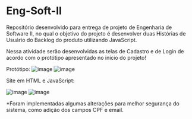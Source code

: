# Eng-Soft-II

Repositório desenvolvido para entrega de projeto de Engenharia de Software II, no qual o objetivo do projeto é desenvolver duas Histórias de Usuário do Backlog do produto utilizando JavaScript. 

Nessa atividade serão desenvolvidas as telas de Cadastro e de Login de acordo com o protótipo apresentado no início do projeto!

Protótipo:
![image](https://github.com/erickhoawata/Eng-Soft-II/assets/126245787/d4a1ad9a-d3a9-4f28-8def-26de252f4da7)
![image](https://github.com/erickhoawata/Eng-Soft-II/assets/126245787/857de717-1234-4524-a9d2-1e1f67b91db0)


Site em HTML e JavaScript:

![image](https://github.com/erickhoawata/Eng-Soft-II/assets/126245787/7d8d7487-5590-498a-8a6d-d591434350e2)
![image](https://github.com/erickhoawata/Eng-Soft-II/assets/126245787/b551f98b-313c-46b1-ad8a-e505f97f3502)

*Foram implementadas algumas alterações para melhor segurança do sistema, como adição dos campos CPF e email.
